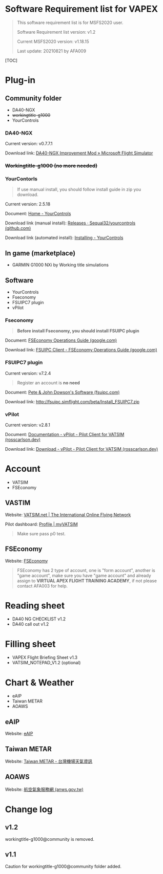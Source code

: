 # Software Requirement list for VAPEX

> This software requirement list is for MSFS2020 user.
>
> Software Requirement list version: v1.2
>
> Current MSFS2020 version: v1.18.15
>
> Last update: 20210821 by AFA009

[TOC]

# Plug-in

## Community folder

* DA40-NGX
* ~~workingtitle-g1000~~
* YourControls

### DA40-NGX

Current version: v0.7.7.1

Download link: [DA40-NGX Improvement Mod » Microsoft Flight Simulator](https://flightsim.to/file/2738/da40-ngx-project)

### ~~Workingtitle-g1000 (no more needed)~~

### YourContorls

> If use manual install, you should follow install guide in zip you download.

Current version: 2.5.18

Document: [Home - YourControls](https://docs.yourcontrols.xyz/)

Download link (manual install): [Releases · Sequal32/yourcontrols (github.com)](https://github.com/Sequal32/yourcontrols/releases)

Download link (automated install): [Installing - YourControls](https://docs.yourcontrols.xyz/installing#automated-installer)

## In game (marketplace)

* GARMIN G1000 NXi by Working title simulations

## Software

* YourControls
* Fseconomy
* FSUIPC7 plugin
* vPilot

### Fseconomy

> **Before install Fseconomy, you should install FSUIPC plugin**

Document: [FSEconomy Operations Guide (google.com)](https://sites.google.com/site/fseoperationsguide/)

Download link: [FSUIPC Client - FSEconomy Operations Guide (google.com)](https://sites.google.com/site/fseoperationsguide/getting-started/using-the-fse-client/fs8-fs9-client)

### FSUIPC7 plugin

Current version: v7.2.4

> Register an account is **no need**

Document: [Pete & John Dowson's Software (fsuipc.com)](http://www.fsuipc.com/)

Download link: http://fsuipc.simflight.com/beta/Install_FSUIPC7.zip

### vPilot

Current version: v2.8.1

Document: [Documentation - vPilot - Pilot Client for VATSIM (rosscarlson.dev)](https://vpilot.rosscarlson.dev/Documentation)

Download link: [Download - vPilot - Pilot Client for VATSIM (rosscarlson.dev)](https://vpilot.rosscarlson.dev/Download)

# Account

* VATSIM
* FSEconomy

## VASTIM

Website: [VATSIM.net | The International Online Flying Network](https://www.vatsim.net/)

Pilot dashboard: [Profile | myVATSIM](https://my.vatsim.net/profile)

> Make sure pass p0 test.

## FSEconomy

Website: [FSEconomy](https://server.fseconomy.net/)

> FSEconomy has 2 type of account, one is "form account", another is "game account", make sure you have "game account" and already assign to **VIRTUAL APEX FLIGHT TRAINING ACADEMY**, if not please contact AFA003 for help.

# Reading sheet

* DA40 NG CHECKLIST v1.2
* DA40 call out v1.2

# Filling sheet

* VAPEX Flight Briefing Sheet v1.3
* VATSIM_NOTEPAD_V1.2 (optional)

# Chart & Weather

* eAIP
* Taiwan METAR
* AOAWS

## eAIP

Website: [eAIP](http://eaip.caa.gov.tw/)

## Taiwan METAR

Website: [Taiwan METAR - 台灣機場天氣資訊](https://metar.yzchen.tw/)

## AOAWS

Website: [航空氣象服務網 (anws.gov.tw)](https://aoaws.anws.gov.tw/AWS/index.php)

# Change log

## v1.2

workingtitle-g1000@community is removed.

## v1.1

Caution for workingtitle-g1000@community folder added.

